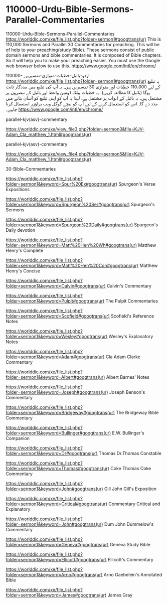# 110000-Urdu-Bible-Sermons-Parallel-Commentaries
110000-Urdu-Bible-Sermons-Parallel-Commentaries
https://worlddic.com/xe/file_list.php?folder=sermon1#googtrans(ur) 
This is 110,000 Sermons and Parallel 30 Commentaries for preaching. 
This will be of help to your preaching(study Bible). 
These sermons consist of public domain sermons and bible commentaries. 
It is composed of Bible chapters. 
So it will help you to make your preaching easier.
You must use the Google web browser below to use this.
https://www.google.com/intl/en/chrome/

110000-اردو-بائبل-خطبات-متوازی-تفسیریں۔
https://worlddic.com/xe/file_list.php؟folder=sermon1#googtrans(ur)
یہ تبلیغ کے لیے 110،000 خطبات اور متوازی 30 تفسیریں ہیں۔
یہ آپ کی تبلیغ میں مددگار ثابت ہوگا (بائبل کا مطالعہ کریں)۔
یہ خطبات پبلک ڈومین واعظ اور بائبل کے تبصروں پر مشتمل ہیں۔
یہ بائبل کے ابواب پر مشتمل ہے۔
لہذا یہ آپ کو اپنی تبلیغ کو آسان بنانے میں مدد دے گا۔
اس کو استعمال کرنے کے لیے آپ کو نیچے گوگل ویب براؤزر استعمال کرنا چاہیے۔
https://www.google.com/intl/en/chrome/


parallel-kjv(asv)-commentary

https://worlddic.com/xe/view_file3.php?folder=sermon3&file=KJV-Adam_Cla_matthew_1.html#googtrans(ur) 

parallel-kjv(asv)-commentary

https://worlddic.com/xe/view_file4.php?folder=sermon5&file=KJV-Adam_Cla_matthew_1.html#googtrans(ur)

30-Bible-Commentaries

 https://worlddic.com/xe/file_list.php?folder=sermon1&keyword=Spur%20Ex#googtrans(ur) Spurgeon's Verse Expositions 
 
 https://worlddic.com/xe/file_list.php?folder=sermon1&keyword=Spurgeon%20Ser#googtrans(ur) Spurgeon's Sermons 
 
 https://worlddic.com/xe/file_list.php?folder=sermon1&keyword=Spurgeon%20Daily#googtrans(ur) Spurgeon's Daily devotion 
 
 https://worlddic.com/xe/file_list.php?folder=sermon1&keyword=Matt%20Hen%20Wh#googtrans(ur) Matthew Henry's Complete 
 
 https://worlddic.com/xe/file_list.php?folder=sermon1&keyword=Matt%20Hen%20Con#googtrans(ur) Matthew Henry's Concise 


 https://worlddic.com/xe/file_list.php?folder=sermon1&keyword=Calvin#googtrans(ur) Calvin's Commentary  
 
 https://worlddic.com/xe/file_list.php?folder=sermon1&keyword=Pulpit#googtrans(ur) The Pulpit Commentaries 
 
 https://worlddic.com/xe/file_list.php?folder=sermon1&keyword=Scofield#googtrans(ur) Scofield's Reference Notes  
 
 https://worlddic.com/xe/file_list.php?folder=sermon1&keyword=Wesley#googtrans(ur) Wesley's Explanatory Notes 
 
 https://worlddic.com/xe/file_list.php?folder=sermon1&keyword=Adam#googtrans(ur) Cla Adam Clarke Commentary 
 

 https://worlddic.com/xe/file_list.php?folder=sermon1&keyword=Albert#googtrans(ur) Albert Barnes' Notes 
 
 https://worlddic.com/xe/file_list.php?folder=sermon1&keyword=Joseph#googtrans(ur) Joseph Benson's Commentary 
 
 https://worlddic.com/xe/file_list.php?folder=sermon1&keyword=Bridgeway#googtrans(ur) The Bridgeway Bible Commentary 
 
 https://worlddic.com/xe/file_list.php?folder=sermon1&keyword=Bullinger#googtrans(ur) E.W. Bullinger's Companion 
 
 https://worlddic.com/xe/file_list.php?folder=sermon1&keyword=Dr#googtrans(ur) Thomas Dr.Thomas Constable 
 
 
 https://worlddic.com/xe/file_list.php?folder=sermon1&keyword=Thomas#googtrans(ur) Coke Thomas Coke Commentary 
 
 https://worlddic.com/xe/file_list.php?folder=sermon1&keyword=John#googtrans(ur) Gill John Gill's Exposition 
 
 https://worlddic.com/xe/file_list.php?folder=sermon1&keyword=Critical#googtrans(ur) Commentary Critical and Explanatory 
 
 https://worlddic.com/xe/file_list.php?folder=sermon1&keyword=John#googtrans(ur) Dum John Dummelow's Commentary 
 
 https://worlddic.com/xe/file_list.php?folder=sermon1&keyword=Geneva#googtrans(ur) Geneva Study Bible 
 
 
 https://worlddic.com/xe/file_list.php?folder=sermon1&keyword=Ellicott#googtrans(ur) Ellicott's Commentary 
 
 https://worlddic.com/xe/file_list.php?folder=sermon1&keyword=Arno#googtrans(ur) Arno Gaebelein's Annotated Bible 
 
 https://worlddic.com/xe/file_list.php?folder=sermon1&keyword=James#googtrans(ur) James Gray 
 
 
